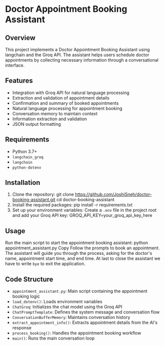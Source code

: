 # Doctor Appointment Booking Assistant

## Overview

This project implements a Doctor Appointment Booking Assistant using langchain and the Groq API. The assistant helps users schedule doctor appointments by collecting necessary information through a conversational interface.

## Features

- Integration with Groq API for natural language processing
- Extraction and validation of appointment details
- Confirmation and summary of booked appointments
- Natural language processing for appointment booking
- Conversation memory to maintain context
- Information extraction and validation
- JSON output formatting

## Requirements

- Python 3.7+
- `langchain_groq`
- `langchain`
- `python-dotenv`

## Installation

1. Clone the repository:
git clone https://github.com/JoshiSneh/doctor-booking-assistant.git
cd doctor-booking-assistant
2. Install the required packages:
pip install -r requirements.txt
3. Set up your environment variables:
Create a `.env` file in the project root and add your Groq API key:
GROQ_API_KEY=your_groq_api_key_here

## Usage

Run the main script to start the appointment booking assistant:
python appointment_assistant.py
Copy
Follow the prompts to book an appointment. The assistant will guide you through the process, asking for the doctor's name, appointment start time, and end time.
At last to close the assistant we have to write `bye` to exit the application.

## Code Structure

- `appointment_assistant.py`: Main script containing the appointment booking logic
- `load_dotenv()`: Loads environment variables
- `ChatGroq`: Initializes the chat model using the Groq API
- `ChatPromptTemplate`: Defines the system message and conversation flow
- `ConversationBufferMemory`: Maintains conversation history
- `extract_appointment_info()`: Extracts appointment details from the AI's response
- `process_booking()`: Handles the appointment booking workflow
- `main()`: Runs the main conversation loop

